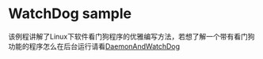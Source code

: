 WatchDog sample
===================

该例程讲解了Linux下软件看门狗程序的优雅编写方法，若想了解一个带有看门狗功能的程序怎么在后台运行请看[DaemonAndWatchDog](https://github.com/chxuan/samples/tree/master/DaemonAndWatchDog)

